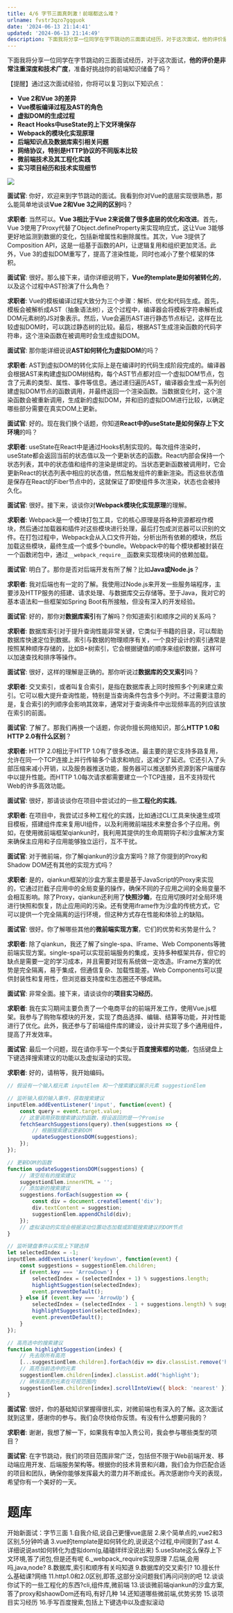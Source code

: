 ```yaml
---
title: 4/6 字节三面真刺激！前端都这么难？
urlname: fvstr3qzo7gqguok
date: '2024-06-13 21:14:41'
updated: '2024-06-13 21:14:49'
description: 下面我将分享一位同学在字节跳动的三面面试经历，对于这次面试，他的评价是非常注重深度和技术广度，准备好挑战你的前端知识储备了吗？【提醒】通过这次面试经验，你将可以复习到以下知识点：Vue 2和Vue 3的差异Vue模板编译过程及AST的角色虚拟DOM的生成过程React Hooks中useSta...
---
```

下面我将分享一位同学在字节跳动的三面面试经历，对于这次面试，**他的评价是非常注重深度和技术广度**，准备好挑战你的前端知识储备了吗？

【提醒】通过这次面试经验，你将可以复习到以下知识点：

- **Vue 2和Vue 3的差异**
- **Vue模板编译过程及AST的角色**
- **虚拟DOM的生成过程**
- **React Hooks中useState的上下文环境保存**
- **Webpack的模块化实现原理**
- **后端知识点及数据库索引相关问题**
- **网络协议，特别是HTTP协议的不同版本比较**
- **微前端技术及其工程化实践**
- **实习项目经历和技术实现细节**


![](https://oss1.aistar.cool/elog-offer-now/e7c98c16527500506b450f4b003ecc99.png)

**面试官**: 你好，欢迎来到字节跳动的面试。我看到你对Vue的底层实现很熟悉，那么能简单地谈谈**Vue 2和Vue 3之间的区别**吗？

**求职者**: 当然可以。**Vue 3相比于Vue 2来说做了很多底层的优化和改进**。首先，Vue 3使用了Proxy代替了Object.defineProperty来实现响应式，这让Vue 3能够更好地监测到数据的变化，包括新增属性和删除属性。其次，Vue 3提供了Composition API，这是一组基于函数的API，让逻辑复用和组织更加灵活。此外，Vue 3的虚拟DOM重写了，提高了渲染性能，同时也减小了整个框架的体积。

**面试官**: 很好。那么接下来，请你详细说明下，**Vue的template是如何被转化的**，以及这个过程中AST扮演了什么角色？

**求职者**: Vue的模板编译过程大致分为三个步骤：解析、优化和代码生成。首先，模板会被解析成AST（抽象语法树），这个过程中，编译器会将模板字符串解析成DOM元素树的JS对象表示。然后，Vue会遍历AST进行静态节点标记，这样在比较虚拟DOM时，可以跳过静态树的比较。最后，根据AST生成渲染函数的代码字符串，这个渲染函数在被调用时会生成虚拟DOM。

**面试官**: 那你能详细说说**AST如何转化为虚拟DOM**的吗？

**求职者**: AST到虚拟DOM的转化实际上是在编译时的代码生成阶段完成的。编译器会根据AST来构建虚拟DOM树结构，每个AST节点都对应一个虚拟DOM节点，包含了元素的类型、属性、事件等信息。通过递归遍历AST，编译器会生成一系列创建虚拟DOM节点的函数调用，并最终返回一个渲染函数。当数据变化时，这个渲染函数会被重新调用，生成新的虚拟DOM，并和旧的虚拟DOM进行比较，以确定哪些部分需要在真实DOM上更新。

**面试官**: 好的。现在我们换个话题，你知道**React中的useState是如何保存上下文环境**的吗？

**求职者**: useState在React中是通过Hooks机制实现的。每次组件渲染时，useState都会返回当前的状态值以及一个更新状态的函数。React内部会保持一个状态列表，其中的状态值和组件的渲染是绑定的。当状态更新函数被调用时，它会更新React的状态列表中相应的状态值，然后触发组件的重新渲染。而这些状态值是保存在React的Fiber节点中的，这就保证了即使组件多次渲染，状态也会被持久化。

**面试官**: 很好。接下来，谈谈你对**Webpack模块化实现原理**的理解。

**求职者**: Webpack是一个模块打包工具，它的核心原理是将各种资源都视作模块，然后通过加载器和插件对这些模块进行处理，最后打包成浏览器可以识别的文件。在打包过程中，Webpack会从入口文件开始，分析出所有依赖的模块，然后加载这些模块，最终生成一个或多个bundle。Webpack中的每个模块都被封装在一个函数闭包中，通过`__webpack_require__`函数来实现模块间的依赖加载。

**面试官**: 明白了。那你是否对后端开发有所了解？比如**Java或Node.js**？

**求职者**: 我对后端也有一定的了解。我使用过Node.js来开发一些服务端程序，主要涉及HTTP服务的搭建、请求处理、与数据库交云存储等。至于Java，我对它的基本语法和一些框架如Spring Boot有所接触，但没有深入的开发经验。

**面试官**: 好的，那你对**数据库索引**有了解吗？你知道索引和顺序之间的关系吗？

**求职者**: 数据库索引对于提升查询性能非常关键，它类似于书籍的目录，可以帮助数据库快速定位到数据。索引与数据的物理顺序有关，一个良好设计的索引通常是按照某种顺序存储的，比如B+树索引，它会根据键值的顺序来组织数据，这样可以加速查找和排序等操作。

**面试官**: 很好，这样的理解是正确的。那你听说过**数据库的交叉索引**吗？

**求职者**: 交叉索引，或者叫复合索引，是指在数据库表上同时按照多个列来建立索引。它可以极大提升查询性能，特别是当查询条件包含多个列时。不过需要注意的是，复合索引的列顺序会影响其效率，通常对于查询条件中出现频率高的列应该放在索引的前面。

**面试官**: 了解了。那我们再换一个话题，你说你擅长网络知识，那么**HTTP 1.0和HTTP 2.0有什么区别**？

**求职者**: HTTP 2.0相比于HTTP 1.0有了很多改进。最主要的是它支持多路复用，允许在同一个TCP连接上并行传输多个请求和响应，这减少了延迟。它还引入了头部压缩来减小开销，以及服务器推送功能，服务器可以推送额外资源到客户端缓存中以提升性能。而HTTP 1.0每次请求都需要建立一个TCP连接，且不支持现代Web的许多高效功能。

**面试官**: 很好，那请谈谈你在项目中尝试过的一些**工程化的实践**。

**求职者**: 在项目中，我尝试过多种工程化的实践，比如通过CLI工具来快速生成项目模板，搭建组件库来复用UI组件，以及利用微前端技术来整合多个子应用。例如，在使用微前端框架qiankun时，我利用其提供的生命周期钩子和沙盒解决方案来确保主应用和子应用能够独立运行，互不干扰。

**面试官**: 对于微前端，你了解qiankun的沙盒方案吗？除了你提到的Proxy和Shadow DOM还有其他的实现方式吗？

**求职者**: 是的，qiankun框架的沙盒方案主要是基于JavaScript的Proxy来实现的，它通过拦截子应用中的全局变量的操作，确保不同的子应用之间的全局变量不会相互影响。除了Proxy，qiankun还利用了**快照沙箱**，在应用切换时对全局环境进行快照和恢复，防止应用间的污染。还有使用iframe作为沙盒的传统方式，它可以提供一个完全隔离的运行环境，但这种方式存在性能和体验上的缺陷。

**面试官**: 很好。你了解哪些其他的**微前端实现方案**，它们的优势和劣势是什么？

**求职者**: 除了qiankun，我还了解了single-spa、IFrame、Web Components等微前端实现方案。single-spa可以实现前端服务的集成，支持多种框架共存，但它的缺点是需要一定的学习成本，并且需要对现有系统做一定改造。IFrame方案的优势是完全隔离，易于集成，但通信复杂、加载性能差。Web Components可以提供封装性和复用性，但浏览器支持度和生态圈还不够成熟。

**面试官**: 非常全面。接下来，请谈谈你的**项目实习经历**。

**求职者**: 我在实习期间主要负责了一个电商平台的前端开发工作，使用Vue.js框架。我参与了购物车模块的开发，实现了商品选择、编辑、结算等功能，并对性能进行了优化。此外，我还参与了前端组件库的建设，设计并实现了多个通用组件，提高了开发效率。

**面试官**: 最后一个问题，现在请你手写一个类似于**百度搜索框的功能**，包括键盘上下键选择搜索建议的功能以及虚拟滚动的实现。

**求职者**: 好的，请稍等，我开始编码。

```javascript
// 假设有一个输入框元素 inputElem 和一个搜索建议展示元素 suggestionElem

// 监听输入框的输入事件，获取搜索建议
inputElem.addEventListener('input', function(event) {
    const query = event.target.value;
    // 这里调用获取搜索建议的函数，假设返回的是一个Promise
    fetchSearchSuggestions(query).then(suggestions => {
        // 根据搜索建议更新DOM
        updateSuggestionsDOM(suggestions);
    });
});

// 更新DOM的函数
function updateSuggestionsDOM(suggestions) {
    // 清空现有的搜索建议
    suggestionElem.innerHTML = '';
    // 添加新的搜索建议
    suggestions.forEach(suggestion => {
        const div = document.createElement('div');
        div.textContent = suggestion;
        suggestionElem.appendChild(div);
    });
    // 虚拟滚动的实现会根据滚动位置动态加载或卸载搜索建议的DOM节点
}

// 监听键盘事件以实现上下键选择
let selectedIndex = -1;
inputElem.addEventListener('keydown', function(event) {
    const suggestions = suggestionElem.children;
    if (event.key === 'ArrowDown') {
        selectedIndex = (selectedIndex + 1) % suggestions.length;
        highlightSuggestion(selectedIndex);
        event.preventDefault();
    } else if (event.key === 'ArrowUp') {
        selectedIndex = (selectedIndex - 1 + suggestions.length) % suggestions.length;
        highlightSuggestion(selectedIndex);
        event.preventDefault();
    }
});

// 高亮选中的搜索建议
function highlightSuggestion(index) {
    // 先去除所有高亮
    [...suggestionElem.children].forEach(div => div.classList.remove('highlight'));
    // 高亮当前选中的元素
    suggestionElem.children[index].classList.add('highlight');
    // 确保高亮的元素在可视范围内
    suggestionElem.children[index].scrollIntoView({ block: 'nearest' });
}
```

**面试官**: 很好，你的基础知识掌握得很扎实，对微前端也有深入的了解。这次面试就到这里，感谢你的参与。我们会尽快给你反馈。有没有什么想要问我的？

**求职者**: 谢谢，我想了解一下，如果我有幸加入贵公司，我会参与哪些类型的项目？

**面试官**: 在字节跳动，我们的项目范围非常广泛，包括但不限于Web前端开发、移动端应用开发、后端服务架构等。根据你的技术背景和兴趣，我们会为你匹配合适的项目和团队，确保你能够发挥最大的潜力并不断成长。再次感谢你今天的表现，希望你有一个美好的一天。



# 题库
开始新面试：字节三面 1.自我介绍,说自己更懂vue底层 2.来个简单点的,vue2和3区别,5分钟吟诵 3.vue的template是如何转化的,说说这个过程,中间提到了ast 4.详细说说ast如何转化为虚拟dom(g,磕磕绊绊没说出来) 5.useState这么保存上下文环境,答了闭包,但是还有呢 6._webpack_require实现原理 7.后端,会用吗,java,node? 8.数据库,索引和顺序有关吗知道 9.数据库的交叉索引? 10.擅长什么基础课?网络 11.http1.0和2.0区别,即答,这部分没问题我们再问问别的吧 12.谈谈你试下的一些工程化的东西?cli,组件库,微前端 13.谈谈微前端qiankun的沙盒方案,答了proxy和shaowDom还有吗,有好几种 14.还知道哪些微前端,优势劣势 15.谈项目实习经历 16.手写百度搜索,包括上下键选中以及虚拟滚动
